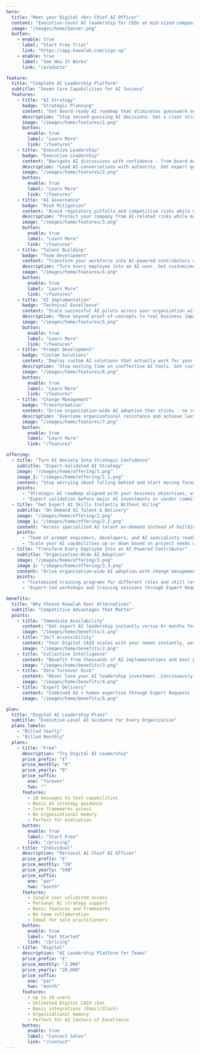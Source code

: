 ```yaml
---
hero:
  title: "Meet your Digital <br> Chief AI Officer"
  content: "Executive-level AI leadership for CEOs at mid-sized companies — available instantly, without the 6-month search and $375K+ salary of hiring a human CAIO."
  image: "/images/home/banner.png"
  button:
    - enable: true
      label: "Start Free Trial"
      link: "https://app.kowalah.com/sign-up"
    - enable: true
      label: "See How It Works"
      link: "/products"

feature:
  title: "Complete AI Leadership Platform"
  subtitle: "Seven Core Capabilities for AI Success"
  features:
    - title: "AI Strategy"
      badge: "Strategic Planning"
      content: "Get board-ready AI roadmap that eliminates guesswork and prevents costly mistakes"
      description: "Stop second-guessing AI decisions. Get a clear strategic roadmap with proven frameworks, compelling business cases, and board-ready presentations that position your company ahead of competitors."
      image: "/images/home/features/1.png"
      button:
        enable: true
        label: "Learn More"
        link: "/features"
    - title: "Executive Leadership"
      badge: "Executive Leadership"
      content: "Navigate AI discussions with confidence - from board meetings to vendor negotiations"
      description: "Lead AI conversations with authority. Get expert guidance for board presentations, vendor evaluations, and stakeholder communications without needing to become an AI expert yourself."
      image: "/images/home/features/2.png"
      button:
        enable: true
        label: "Learn More"
        link: "/features"
    - title: "AI Governance"
      badge: "Risk Mitigation"
      content: "Avoid regulatory pitfalls and competitive risks while moving fast on AI opportunities"
      description: "Protect your company from AI-related risks while maintaining competitive speed. Get expert guidance on compliance, data protection, and ethical AI practices that satisfy regulators and stakeholders."
      image: "/images/home/features/3.png"
      button:
        enable: true
        label: "Learn More"
        link: "/features"
    - title: "Talent Building"
      badge: "Team Development"
      content: "Transform your workforce into AI-powered contributors without expensive training programs"
      description: "Turn every employee into an AI user. Get customized guidance on skill development, team training, and capability building that actually increases productivity without breaking your budget."
      image: "/images/home/features/4.png"
      button:
        enable: true
        label: "Learn More"
        link: "/features"
    - title: "AI Implementation"
      badge: "Technical Excellence"
      content: "Scale successful AI pilots across your organization without technical headaches"
      description: "Move beyond proof-of-concepts to real business impact. Get expert guidance on technology selection, vendor management, and system integration that delivers results, not just reports."
      image: "/images/home/features/5.png"
      button:
        enable: true
        label: "Learn More"
        link: "/features"
    - title: "Prompt Development"
      badge: "Custom Solutions"
      content: "Deploy custom AI solutions that actually work for your business processes"
      description: "Stop wasting time on ineffective AI tools. Get custom prompts, workflows, and applications built specifically for your business needs through our Expert Requests - delivered, not just advised."
      image: "/images/home/features/6.png"
      button:
        enable: true
        label: "Learn More"
        link: "/features"
    - title: "Change Management"
      badge: "Transformation"
      content: "Drive organization-wide AI adoption that sticks - no resistance, no delays"
      description: "Overcome organizational resistance and achieve lasting AI transformation. Get proven change management strategies, communication frameworks, and adoption techniques that actually work across departments."
      image: "/images/home/features/7.png"
      button:
        enable: true
        label: "Learn More"
        link: "/features"

offering:
  - title: "Turn AI Anxiety Into Strategic Confidence"
    subtitle: "Expert-Validated AI Strategy"
    image: "/images/home/offering/1.png"
    image_1: "/images/home/offering/1.1.png"
    content: "Stop worrying about falling behind and start moving forward with expert-validated AI strategy that avoids costly mistakes. Get 24/7 access to executive-level AI expertise without executive-level investment."
    points:
      - "Strategic AI roadmap aligned with your business objectives, with proven frameworks that eliminate guesswork and trial-and-error."
      - "Expert validation before major AI investments or vendor commitments, plus board-ready progress reports and risk assessments."
  - title: "Get Expert AI Skills Instantly Without Hiring"
    subtitle: "On-Demand AI Talent & Delivery"
    image: "/images/home/offering/2.png"
    image_1: "/images/home/offering/2.2.png"
    content: "Access specialized AI talent on-demand instead of building expensive internal teams or waiting for lengthy recruitment. Expert Requests deliver actual work."
    points:
      - "Team of prompt engineers, developers, and AI specialists ready to execute prompts, GPTs, custom apps, and training sessions."
      - "Scale your AI capabilities up or down based on project needs with no hiring delays, onboarding costs, or turnover risk."
  - title: "Transform Every Employee Into an AI-Powered Contributor"
    subtitle: "Organization-Wide AI Adoption"
    image: "/images/home/offering/3.png"
    image_1: "/images/home/offering/3.3.png"
    content: "Drive organization-wide AI adoption with change management that gets your entire workforce engaged and productive with AI."
    points:
      - "Customized training programs for different roles and skill levels, with change management frameworks that overcome resistance."
      - "Expert-led workshops and training sessions through Expert Requests, plus prebuilt Kowalah GPTs to accelerate core work tasks."

benefits:
  title: "Why Choose Kowalah Over Alternatives"
  subtitle: "Competitive Advantages That Matter"
  points:
    - title: "Immediate Availability"
      content: "Get expert AI leadership instantly versus 6+ months for executive search. No waiting, no recruitment delays."
      image: "/images/home/benefits/1.png"
    - title: "24/7 Accessibility"
      content: "Your Digital CAIO scales with your needs instantly, available whenever strategic decisions need to be made."
      image: "/images/home/benefits/2.png"
    - title: "Collective Intelligence"
      content: "Benefit from thousands of AI implementations and best practices, not just one executive's limited experience."
      image: "/images/home/benefits/3.png"
    - title: "Zero Turnover Risk"
      content: "Never lose your AI leadership investment. Continuously evolving capabilities that grow smarter over time."
      image: "/images/home/benefits/4.png"
    - title: "Expert Delivery"
      content: "Combined AI + human expertise through Expert Requests - get actual work done, not just advice."
      image: "/images/home/benefits/5.png"

plan:
  title: "Digital AI Leadership Plans"
  subtitle: "Executive-Level AI Guidance for Every Organization"
  plans_labels:
    - "Billed Yearly"
    - "Billed Monthly"
  plans:
    - title: "Free"
      description: "Try Digital AI Leadership"
      price_prefix: "£"
      price_monthly: "0"
      price_yearly: "0"
      price_suffix:
        one: "forever"
        two: ""
      features:
        - 10 messages to test capabilities
        - Basic AI strategy guidance
        - Core frameworks access
        - No organizational memory
        - Perfect for evaluation
      button:
        enable: true
        label: "Start Free"
        link: "/pricing"
    - title: "Individual"
      description: "Personal AI Chief AI Officer"
      price_prefix: "£"
      price_monthly: "59"
      price_yearly: "590"
      price_suffix:
        one: "per"
        two: "month"
      features:
        - Single user unlimited access
        - Personal AI strategy support
        - Basic features and frameworks
        - No team collaboration
        - Ideal for solo practitioners
      button:
        enable: true
        label: "Get Started"
        link: "/pricing"
    - title: "Digital"
      description: "AI Leadership Platform for Teams"
      price_prefix: "£"
      price_monthly: "2,000"
      price_yearly: "20,000"
      price_suffix:
        one: "per"
        two: "month"
      features:
        - Up to 10 users
        - Unlimited Digital CAIO chat
        - Basic integrations (Email/Slack)
        - Organizational memory
        - Perfect for AI Centers of Excellence
      button:
        enable: true
        label: "Contact Sales"
        link: "/contact"
---
```

